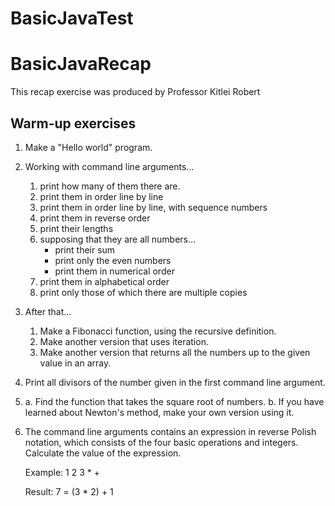# BasicJavaTest

# BasicJavaRecap

This recap exercise was produced by Professor Kitlei Robert


Warm-up exercises
-----------------

1. Make a "Hello world" program.

2. Working with command line arguments...
    1. print how many of them there are.
    2. print them in order line by line
    3. print them in order line by line, with sequence numbers
    4. print them in reverse order
    5. print their lengths
    6. supposing that they are all numbers...
        * print their sum
        * print only the even numbers
        * print them in numerical order
    7. print them in alphabetical order
    8. print only those of which there are multiple copies

3. After that...
   1. Make a Fibonacci function, using the recursive definition.
   2. Make another version that uses iteration.
   3. Make another version that returns all the numbers up to the given value in an array.

4. Print all divisors of the number given in the first command line argument.

5. a. Find the function that takes the square root of numbers.
   b. If you have learned about Newton's method, make your own version using it.

6. The command line arguments contains an expression in reverse Polish notation,
   which consists of the four basic operations and integers.
   Calculate the value of the expression.

   Example:         1 2 3 * +

   Result:          7           = (3 * 2) + 1
